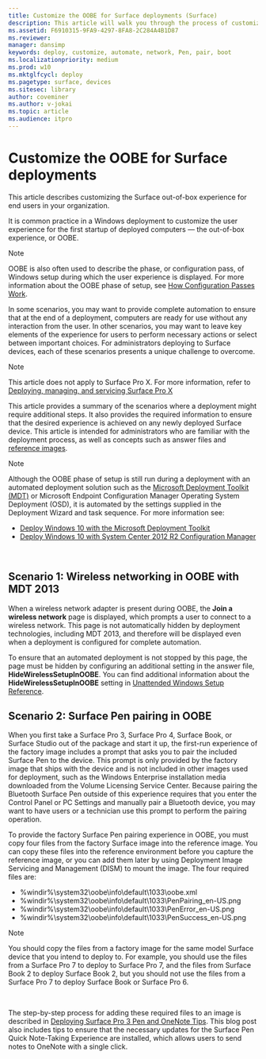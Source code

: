 ```yaml
---
title: Customize the OOBE for Surface deployments (Surface)
description: This article will walk you through the process of customizing the Surface out-of-box experience for end users in your organization.
ms.assetid: F6910315-9FA9-4297-8FA8-2C284A4B1D87
ms.reviewer: 
manager: dansimp
keywords: deploy, customize, automate, network, Pen, pair, boot
ms.localizationpriority: medium
ms.prod: w10
ms.mktglfcycl: deploy
ms.pagetype: surface, devices
ms.sitesec: library
author: coveminer
ms.author: v-jokai
ms.topic: article
ms.audience: itpro
---
```


# Customize the OOBE for Surface deployments

This article describes customizing the Surface out-of-box experience for end users in your organization.

It is common practice in a Windows deployment to customize the user experience for the first startup of deployed computers — the out-of-box experience, or OOBE.

>[!NOTE]
>OOBE is also often used to describe the phase, or configuration pass, of Windows setup during which the user experience is displayed. For more information about the OOBE phase of setup, see [How Configuration Passes Work](https://msdn.microsoft.com/library/windows/hardware/dn898581.aspx).

In some scenarios, you may want to provide complete automation to ensure that at the end of a deployment, computers are ready for use without any interaction from the user. In other scenarios, you may want to leave key elements of the experience for users to perform necessary actions or select between important choices. For administrators deploying to Surface devices, each of these scenarios presents a unique challenge to overcome.

> [!NOTE]
> This article does not apply to Surface Pro X. For more information, refer to [Deploying, managing, and servicing Surface Pro X](surface-pro-arm-app-management.md)

This article provides a summary of the scenarios where a deployment might require additional steps. It also provides the required information to ensure that the desired experience is achieved on any newly deployed Surface device. This article is intended for administrators who are familiar with the deployment process, as well as concepts such as answer files and [reference images](https://technet.microsoft.com/itpro/windows/deploy/create-a-windows-10-reference-image).

>[!NOTE]
>Although the OOBE phase of setup is still run during a deployment with an automated deployment solution such as the [Microsoft Deployment Toolkit (MDT)](https://go.microsoft.com/fwlink/p/?LinkId=618117) or Microsoft Endpoint Configuration Manager Operating System Deployment (OSD), it is automated by the settings supplied in the Deployment Wizard and task sequence. For more information see:<br/>
>- [Deploy Windows 10 with the Microsoft Deployment Toolkit](https://technet.microsoft.com/itpro/windows/deploy/deploy-windows-10-with-the-microsoft-deployment-toolkit)
>- [Deploy Windows 10 with System Center 2012 R2 Configuration Manager](https://technet.microsoft.com/itpro/windows/deploy/deploy-windows-10-with-system-center-2012-r2-configuration-manager)

 

## Scenario 1: Wireless networking in OOBE with MDT 2013


When a wireless network adapter is present during OOBE, the **Join a wireless network** page is displayed, which prompts a user to connect to a wireless network. This page is not automatically hidden by deployment technologies, including MDT 2013, and therefore will be displayed even when a deployment is configured for complete automation.

To ensure that an automated deployment is not stopped by this page, the page must be hidden by configuring an additional setting in the answer file, **HideWirelessSetupInOOBE**. You can find additional information about the **HideWirelessSetupInOOBE** setting in [Unattended Windows Setup Reference](https://technet.microsoft.com/library/ff716213.aspx).

## Scenario 2: Surface Pen pairing in OOBE


When you first take a Surface Pro 3, Surface Pro 4, Surface Book, or Surface Studio out of the package and start it up, the first-run experience of the factory image includes a prompt that asks you to pair the included Surface Pen to the device. This prompt is only provided by the factory image that ships with the device and is not included in other images used for deployment, such as the Windows Enterprise installation media downloaded from the Volume Licensing Service Center. Because pairing the Bluetooth Surface Pen outside of this experience requires that you enter the Control Panel or PC Settings and manually pair a Bluetooth device, you may want to have users or a technician use this prompt to perform the pairing operation.

To provide the factory Surface Pen pairing experience in OOBE, you must copy four files from the factory Surface image into the reference image. You can copy these files into the reference environment before you capture the reference image, or you can add them later by using Deployment Image Servicing and Management (DISM) to mount the image. The four required files are:

-   %windir%\\system32\\oobe\\info\\default\\1033\\oobe.xml
-   %windir%\\system32\\oobe\\info\\default\\1033\\PenPairing\_en-US.png
-   %windir%\\system32\\oobe\\info\\default\\1033\\PenError\_en-US.png
-   %windir%\\system32\\oobe\\info\\default\\1033\\PenSuccess\_en-US.png

>[!NOTE]
>You should copy the files from a factory image for the same model Surface device that you intend to deploy to. For example, you should use the files from a Surface Pro 7 to deploy to Surface Pro 7, and the files from Surface Book 2 to deploy Surface Book 2, but you should not use the files from a Surface Pro 7 to deploy Surface Book or Surface Pro 6.

 

The step-by-step process for adding these required files to an image is described in [Deploying Surface Pro 3 Pen and OneNote Tips](https://blogs.technet.microsoft.com/askcore/2014/07/15/deploying-surface-pro-3-pen-and-onenote-tips/). This blog post also includes tips to ensure that the necessary updates for the Surface Pen Quick Note-Taking Experience are installed, which allows users to send notes to OneNote with a single click.

 

 





